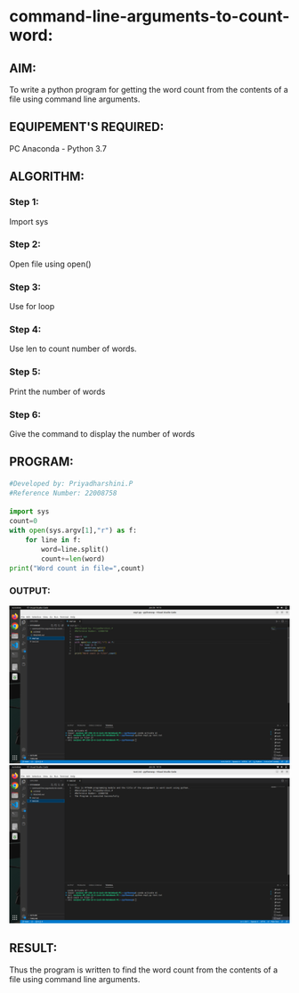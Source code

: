 # command-line-arguments-to-count-word:
## AIM:
To write a python program for getting the word count from the contents of a file using command line arguments.
## EQUIPEMENT'S REQUIRED: 
PC
Anaconda - Python 3.7
## ALGORITHM: 
### Step 1:
Import sys
### Step 2: 
Open file using open()
### Step 3: 
Use for loop
### Step 4:  
Use len to count number of words.
### Step 5: 
Print the number of words
### Step 6: 
Give the command to display the number of words
## PROGRAM:
``` python
#Developed by: Priyadharshini.P
#Reference Number: 22008758

import sys
count=0
with open(sys.argv[1],"r") as f:
    for line in f:
        word=line.split()
        count+=len(word)
print("Word count in file=",count)

```
### OUTPUT:
![](./clwc1.png)
![](./clwc2.png)


## RESULT:
Thus the program is written to find the word count from the contents of a file using command line arguments.

